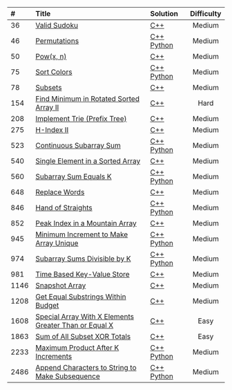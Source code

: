 | # | Title | Solution | Difficulty |
| :--- | :--- | :--- | :---: |
| 36 | <a href="https://leetcode.com/problems/valid_sudoku/">Valid Sudoku</a> | <a href="https://github.com/maximyuss/LeeCode/blob/master/code/cpp/36.cpp">C++</a> | Medium |
| 46 | <a href="https://leetcode.com/problems/permutations/">Permutations</a> | <a href="https://github.com/maximyuss/LeeCode/blob/master/code/cpp/46.cpp">C++</a> <a href="https://github.com/maximyuss/LeeCode/blob/master/code/python/46.py">Python</a> | Medium |
| 50 | <a href="https://leetcode.com/problems/powx-n/">Pow(x, n)</a> | <a href="https://github.com/maximyuss/LeeCode/blob/master/code/cpp/50.cpp">C++</a> | Medium |
| 75 | <a href="https://leetcode.com/problems/sort-colors/">Sort Colors</a> | <a href="https://github.com/maximyuss/LeeCode/blob/master/code/cpp/75.cpp">C++</a> <a href="https://github.com/maximyuss/LeeCode/blob/master/code/python/75.py">Python</a> | Medium |
| 78 | <a href="https://leetcode.com/problems/subsets/">Subsets</a> | <a href="https://github.com/maximyuss/LeeCode/blob/master/code/cpp/78.cpp">C++</a> | Medium |
| 154 | <a href="https://leetcode.com/problems/find-minimum-in-rotated-sorted-array-ii/">Find Minimum in Rotated Sorted Array II</a> | <a href="https://github.com/maximyuss/LeeCode/blob/master/code/cpp/154.cpp">C++</a> | Hard |
| 208 | <a href="https://leetcode.com/problems/implement-trie-prefix-tree/">Implement Trie (Prefix Tree)</a> | <a href="https://github.com/maximyuss/LeeCode/blob/master/code/cpp/208.cpp">C++</a> | Medium |
| 275 | <a href="https://leetcode.com/problems/h-index-ii/">H-Index II</a> | <a href="https://github.com/maximyuss/LeeCode/blob/master/code/cpp/275.cpp">C++</a> | Medium |
| 523 | <a href="https://leetcode.com/problems/continuous-subarray-sum/">Continuous Subarray Sum</a> | <a href="https://github.com/maximyuss/LeeCode/blob/master/code/cpp/523.cpp">C++</a> <a href="https://github.com/maximyuss/LeeCode/blob/master/code/python/523.py">Python</a> | Medium |
| 540 | <a href="https://leetcode.com/problems/single-element-in-a-sorted-array/">Single Element in a Sorted Array</a> | <a href="https://github.com/maximyuss/LeeCode/blob/master/code/cpp/540.cpp">C++</a> | Medium |
| 560 | <a href="https://leetcode.com/problems/subarray-sum-equals-k/">Subarray Sum Equals K</a> | <a href="https://github.com/maximyuss/LeeCode/blob/master/code/cpp/560.cpp">C++</a> <a href="https://github.com/maximyuss/LeeCode/blob/master/code/python/560.py">Python</a> | Medium |
| 648 | <a href="https://leetcode.com/problems/replace-words/">Replace Words</a> | <a href="https://github.com/maximyuss/LeeCode/blob/master/code/cpp/648.cpp">C++</a> | Medium |
| 846 | <a href="https://leetcode.com/problems/hand-of-straights/">Hand of Straights</a> | <a href="https://github.com/maximyuss/LeeCode/blob/master/code/cpp/846.cpp">C++</a> <a href="https://github.com/maximyuss/LeeCode/blob/master/code/python/846.py">Python</a> | Medium |
| 852 | <a href="https://leetcode.com/problems/peak-index-in-a-mountain-array/">Peak Index in a Mountain Array</a> | <a href="https://github.com/maximyuss/LeeCode/blob/master/code/cpp/852.cpp">C++</a> | Medium |
| 945 | <a href="https://leetcode.com/problems/minimum-increment-to-make-array-unique/">Minimum Increment to Make Array Unique</a> | <a href="https://github.com/maximyuss/LeeCode/blob/master/code/cpp/945.cpp">C++</a> <a href="https://github.com/maximyuss/LeeCode/blob/master/code/python/945.py">Python</a> | Medium |
| 974 | <a href="https://leetcode.com/problems/subarray-sums-divisible-by-k/">Subarray Sums Divisible by K</a> | <a href="https://github.com/maximyuss/LeeCode/blob/master/code/cpp/974.cpp">C++</a> <a href="https://github.com/maximyuss/LeeCode/blob/master/code/python/974.py">Python</a> | Medium |
| 981 | <a href="https://leetcode.com/problems/time-based-key-value-store/">Time Based Key-Value Store</a> | <a href="https://github.com/maximyuss/LeeCode/blob/master/code/cpp/981.cpp">C++</a> | Medium |
| 1146 | <a href="https://leetcode.com/problems/snapshot-array/">Snapshot Array</a> | <a href="https://github.com/maximyuss/LeeCode/blob/master/code/cpp/1146.cpp">C++</a> | Medium |
| 1208 | <a href="https://leetcode.com/problems/get-equal-substrings-within-budget/">Get Equal Substrings Within Budget</a> | <a href="https://github.com/maximyuss/LeeCode/blob/master/code/cpp/1208.cpp">C++</a> | Medium |
| 1608 | <a href="https://leetcode.com/problems/special-array-with-x-elements-greater-than-or-equal-x/description/">Special Array With X Elements Greater Than or Equal X</a> | <a href="https://github.com/maximyuss/LeeCode/blob/master/code/cpp/1608.cpp">C++</a> | Easy |
| 1863 | <a href="https://leetcode.com/problems/sum-of-all-subset-xor-totals/">Sum of All Subset XOR Totals</a> | <a href="https://github.com/maximyuss/LeeCode/blob/master/code/cpp/1863.cpp">C++</a> | Easy |
| 2233 | <a href="https://leetcode.com/problems/maximum-product-after-k-increments/">Maximum Product After K Increments</a> | <a href="https://github.com/maximyuss/LeeCode/blob/master/code/cpp/2233.cpp">C++</a> <a href="https://github.com/maximyuss/LeeCode/blob/master/code/python/2233.py">Python</a> | Medium |
| 2486 | <a href="https://leetcode.com/problems/append-characters-to-string-to-make-subsequence/">Append Characters to String to Make Subsequence</a> | <a href="https://github.com/maximyuss/LeeCode/blob/master/code/cpp/2486.cpp">C++</a> <a href="https://github.com/maximyuss/LeeCode/blob/master/code/python/2486.py">Python</a> | Medium |
